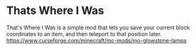 # Thats Where I Was
 That's Where I Was is a simple mod that lets you save your current block coordinates to an item, and then teleport to that position later.
https://www.curseforge.com/minecraft/mc-mods/mo-glowstone-lamps
